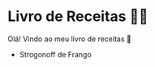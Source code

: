 # Livro de Receitas :man_cook:

Olá! Vindo ao meu livro de receitas :wave:

- Strogonoff de Frango

